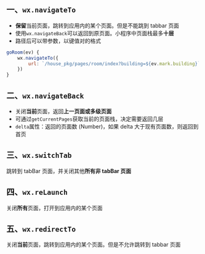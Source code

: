 ## 一、`wx.navigateTo`

- **保留**当前页面，跳转到应用内的某个页面。但是不能跳到 tabbar 页面
- 使用`wx.navigateBack`可以返回到原页面。小程序中页面栈最多**十层**
- 路径后可以带参数，以键值对的格式

```js
goRoom(ev) {
	wx.navigateTo({
		url: `/house_pkg/pages/room/index?building=${ev.mark.building}`,
	})
}
```

## 二、`wx.navigateBack`

- 关闭**当前**页面，返回**上一页面或多级页面**
- 可通过`getCurrentPages`获取当前的页面栈，决定需要返回几层
- `delta`属性：返回的页面数 (Number)，如果 delta 大于现有页面数，则返回到首页

## 三、`wx.switchTab`

跳转到 tabBar 页面，并关闭其他**所有非 tabBar 页面**

## 四、`wx.reLaunch`

关闭**所有**页面，打开到应用内的某个页面

## 五、`wx.redirectTo`

关闭**当前**页面，跳转到应用内的某个页面。但是不允许跳转到 tabbar 页面





